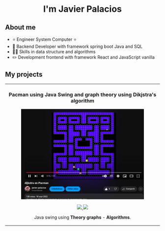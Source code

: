 
<!--
**JavierAPalaciosL/JavierAPalaciosL** is a ✨ _special_ ✨ repository because its `README.md` (this file) appears on your GitHub profile.

Here are some ideas to get you started:

- 🔭 I’m currently working on ...
- 🌱 I’m currently learning ...
- 👯 I’m looking to collaborate on ...
- 🤔 I’m looking for help with ...
- 💬 Ask me about ...
- 📫 How to reach me: ...
- 😄 Pronouns: ...
- ⚡ Fun fact: ...
-->


<div align="center">
    <h1 align="center">I'm Javier Palacios</h1>
</div>



## About me

- ⭐ Engineer System Computer ⭐
- 📲 Backend Developer with framework spring boot Java and SQL
- 🧑‍🏫 Skills in data structure and algorithms
- ✏️ Development frontend with framework React and JavaScript vanilla
  <br>

## My projects
<table>
<tr>
<td width="50%">
<h3 align="center">Pacman using Java Swing and graph theory using Dikjstra's algorithm</h3>
<div align="center">
<a href="https://github.com/JavierAPalaciosL/Pacman-with-dijkstra-s-algorithm" target="_blank"><img src="images/img.png" width="400" alt="Curso básico android"></a>
<p>
<a href="https://github.com/JavierAPalaciosL/Pacman-with-dijkstra-s-algorithm" target="_blank">
<img src="https://img.shields.io/badge/Code-ff9?style=for-the-badge&logo=github&logoColor=black">
</a>
<a href="https://www.youtube.com/watch?v=KiP_vDexrXQ" target="_blank">
<img src="https://img.shields.io/badge/-Youtube-green?style=for-the-badge&color=fbfc40">
</a>
</p>
<p>Java swing using <strong>Theory graphs</strong> - <strong>Algorithms</strong>.</p>
</div>

</td>

</table>